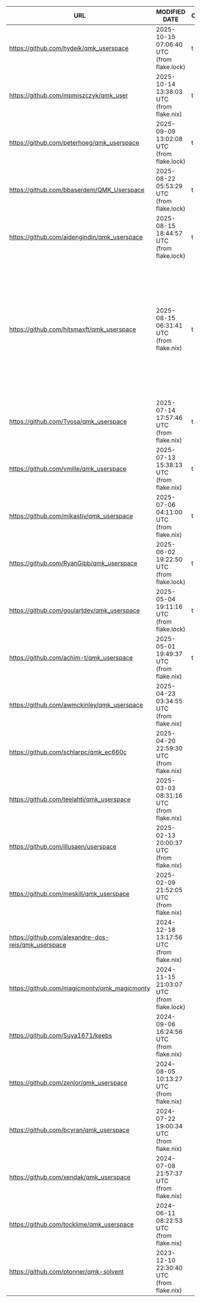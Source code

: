 | URL                                                 | MODIFIED DATE                             | OPENED | notes                                                                                                                                                                                      |
|-----------------------------------------------------|-------------------------------------------|--------|--------------------------------------------------------------------------------------------------------------------------------------------------------------------------------------------|
| https://github.com/hydeik/qmk_userspace             | 2025-10-15 07:06:40 UTC (from flake.lock) | t      | uses submodule                                                                                                                                                                             |
| https://github.com/mpmiszczyk/qmk_user              | 2025-10-14 13:38:03 UTC (from flake.nix)  | t      | this is me :)                                                                                                                                                                              |
| https://github.com/peterhoeg/qmk_userspace          | 2025-09-09 13:02:08 UTC (from flake.lock) | t      | uses git submodule                                                                                                                                                                         |
| https://github.com/bbaserdem/QMK_Userspace          | 2025-08-22 05:53:29 UTC (from flake.lock) | t      |                                                                                                                                                                                            |
| https://github.com/aidengindin/qmk_userspace        | 2025-08-15 18:44:57 UTC (from flake.lock) | t      |                                                                                                                                                                                            |
| https://github.com/hitsmaxft/qmk_userspace          | 2025-08-15 06:31:41 UTC (from flake.nix)  | t      | this one looks good - quite complicated, let's leave it for later.  Also, again, separation between flake and shell.  And some kind of sources.nix :/ - but this one is "generated by Niv" |
| https://github.com/Tyosa/qmk_userspace              | 2025-07-14 17:57:46 UTC (from flake.nix)  | t      | too simple?                                                                                                                                                                                |
| https://github.com/vmille/qmk_userspace             | 2025-07-13 15:38:13 UTC (from flake.nix)  | t      |                                                                                                                                                                                            |
| https://github.com/mikastiv/qmk_userspace           | 2025-07-06 04:11:00 UTC (from flake.nix)  | t      |                                                                                                                                                                                            |
| https://github.com/RyanGibb/qmk_userspace           | 2025-06-02 19:22:50 UTC (from flake.lock) | t      |                                                                                                                                                                                            |
| https://github.com/goulartdev/qmk_userspace         | 2025-05-04 19:11:16 UTC (from flake.lock) | t      |                                                                                                                                                                                            |
| https://github.com/achim-t/qmk_userspace            | 2025-05-01 19:49:37 UTC (from flake.nix)  | t      |                                                                                                                                                                                            |
| https://github.com/awmckinley/qmk_userspace         | 2025-04-23 03:34:55 UTC (from flake.nix)  |        |                                                                                                                                                                                            |
| https://github.com/schlarpc/qmk_ec660c              | 2025-04-20 22:59:30 UTC (from flake.nix)  |        |                                                                                                                                                                                            |
| https://github.com/teelahti/qmk_userspace           | 2025-03-03 08:31:16 UTC (from flake.nix)  |        |                                                                                                                                                                                            |
| https://github.com/illusaen/userspace               | 2025-02-13 20:00:37 UTC (from flake.nix)  |        |                                                                                                                                                                                            |
| https://github.com/meskill/qmk_userspace            | 2025-02-09 21:52:05 UTC (from flake.nix)  |        |                                                                                                                                                                                            |
| https://github.com/alexandre-dos-reis/qmk_userspace | 2024-12-18 13:17:56 UTC (from flake.nix)  |        |                                                                                                                                                                                            |
| https://github.com/magicmonty/qmk_magicmonty        | 2024-11-15 21:03:07 UTC (from flake.lock) |        |                                                                                                                                                                                            |
| https://github.com/Suya1671/keebs                   | 2024-09-06 16:24:56 UTC (from flake.nix)  |        |                                                                                                                                                                                            |
| https://github.com/zenlor/qmk_userspace             | 2024-08-05 10:13:27 UTC (from flake.nix)  |        |                                                                                                                                                                                            |
| https://github.com/bcyran/qmk_userspace             | 2024-07-22 19:00:34 UTC (from flake.nix)  |        |                                                                                                                                                                                            |
| https://github.com/xendak/qmk_userspace             | 2024-07-08 21:57:37 UTC (from flake.nix)  |        |                                                                                                                                                                                            |
| https://github.com/tocklime/qmk_userspace           | 2024-06-11 08:22:53 UTC (from flake.nix)  |        |                                                                                                                                                                                            |
| https://github.com/ptonner/qmk-solvent              | 2023-12-10 22:30:40 UTC (from flake.nix)  |        |                                                                                                                                                                                            |
